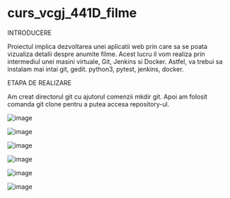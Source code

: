 # curs_vcgj_441D_filme


INTRODUCERE


Proiectul implica dezvoltarea unei aplicatii web prin care sa se poata vizualiza detalii despre anumite filme. Acest lucru il vom realiza prin intermediul unei masini virtuale, Git, Jenkins si Docker. Astfel, va trebui sa instalam mai intai git, gedit. python3, pytest, jenkins, docker.


ETAPA DE REALIZARE


Am creat directorul git cu ajutorul comenzii mkdir git. Apoi am folosit comanda git clone pentru a putea accesa repository-ul. 





![image](https://github.com/Dragos-Calota/curs_vcgj_441D_filme/assets/121881599/922a5f28-2ff2-489c-b8d9-cc5146110685)

![image](https://github.com/Dragos-Calota/curs_vcgj_441D_filme/assets/121881599/37898da2-12c0-4748-96a5-ffb41e9361e0)



![image](https://github.com/Dragos-Calota/curs_vcgj_441D_filme/assets/121881599/2861d80c-21e8-469c-bab3-af727fac3377)


![image](https://github.com/Dragos-Calota/curs_vcgj_441D_filme/assets/121881599/44d991f0-d2bd-4aa6-96ef-2bab4ee819fe)


![image](https://github.com/Dragos-Calota/curs_vcgj_441D_filme/assets/121881599/1e330b4d-0ebd-417a-8b28-9d1a2414b007)

![image](https://github.com/Dragos-Calota/curs_vcgj_441D_filme/assets/121881599/97f3ca97-c7bc-447f-b518-ddc460b48788)






